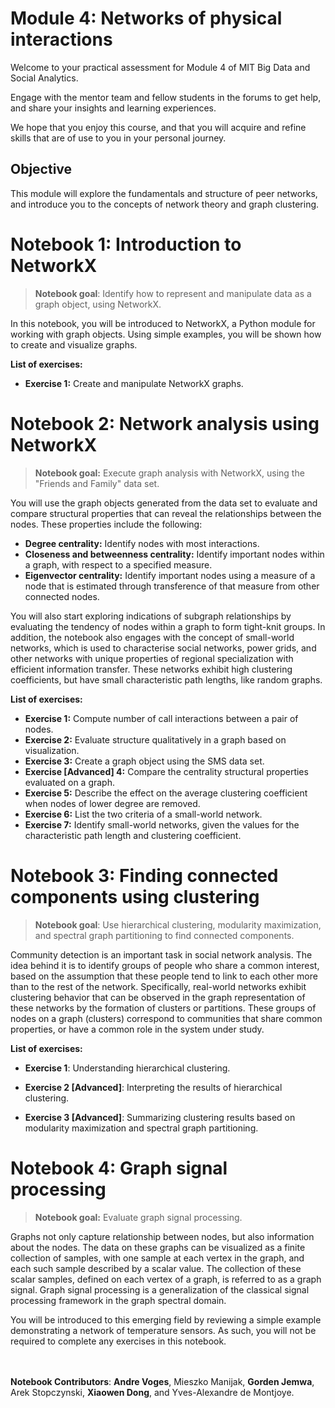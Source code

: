 # Module 4: Networks of physical interactions
Welcome to your practical assessment for Module 4 of MIT Big Data and Social Analytics.

Engage with the mentor team and fellow students in the forums to get help, and share your insights and learning experiences.

We hope that you enjoy this course, and that you will acquire and refine skills that are of use to you in your personal journey.

## Objective
This module will explore the fundamentals and structure of peer networks, and introduce you to the concepts of network theory and graph clustering.

# Notebook 1: Introduction to NetworkX
> **Notebook goal**: Identify how to represent and manipulate data as a graph object, using NetworkX.

In this notebook, you will be introduced to NetworkX, a Python module for working with graph objects. Using simple examples, you will be shown how to create and visualize graphs.

**List of exercises:**
- **Exercise 1:**
 Create and manipulate NetworkX graphs.

# Notebook 2: Network analysis using NetworkX
> **Notebook goal:** Execute graph analysis with NetworkX, using the "Friends and Family" data set.

You will use the graph objects generated from the data set to evaluate and compare structural properties that can reveal the relationships between the nodes. These properties include the following:
- **Degree centrality:** Identify nodes with most interactions.
- **Closeness and betweenness centrality:** Identify important nodes within a graph, with respect to a specified measure.
- **Eigenvector centrality:** Identify important nodes using a measure of a node that is estimated through transference of that measure from other connected nodes.

You will also start exploring indications of subgraph relationships
by evaluating the tendency of nodes within a graph to form tight-knit groups. In addition, the notebook also engages with the concept of small-world networks, which is used to characterise social networks, power grids, and other networks with unique properties of regional specialization with efficient information transfer. These networks exhibit high clustering coefficients, but have small characteristic path lengths, like random graphs.


**List of exercises:**
- **Exercise 1:** Compute number of call interactions between a pair of nodes.
- **Exercise 2:** Evaluate structure qualitatively in a graph based on visualization.
- **Exercise 3:** Create a graph object using the SMS data set.
- **Exercise [Advanced] 4:** Compare the centrality structural properties evaluated on a graph.
- **Exercise 5:** Describe the effect on the average clustering coefficient when nodes of lower degree are removed.
- **Exercise 6:** List the two criteria of a small-world network.
- **Exercise 7:** Identify small-world networks, given the values for the characteristic path length and clustering coefficient.


# Notebook 3: Finding connected components using  clustering
> **Notebook goal**: Use hierarchical clustering, modularity maximization, and spectral graph partitioning to find connected components.

Community detection is an important task in social network analysis. The idea behind it is to identify groups of people who share a common interest, based on the assumption that these people tend to link to each other more than to the rest of the network. Specifically, real-world networks exhibit clustering behavior that can be observed in the graph representation of these networks by the formation of clusters or partitions. These groups of nodes on a graph (clusters) correspond to communities that share common properties, or have a common role in the system under study.

**List of exercises:**
- **Exercise 1**: Understanding hierarchical clustering.

- **Exercise 2 [Advanced]**: Interpreting the results of hierarchical clustering.

- **Exercise 3 [Advanced]**: Summarizing clustering results based on modularity maximization and spectral graph partitioning.

# Notebook 4: Graph signal processing
> **Notebook goal:** Evaluate graph signal processing.

Graphs not only capture relationship between nodes, but also information about the nodes. The data on these graphs can be visualized as a finite collection of samples, with one sample at each vertex in the graph, and each such sample described by a scalar value. The collection of these scalar samples, defined on each vertex of a graph, is referred to as a graph signal. Graph signal processing is a generalization of the classical signal processing framework in the graph spectral domain.

You will be introduced to this emerging field by reviewing a simple example demonstrating a network of temperature sensors. As such, you will not be required to complete any exercises in this notebook.

<br></br>
**Notebook Contributors**:
**Andre Voges**, Mieszko Manijak, **Gorden Jemwa**, Arek Stopczynski, **Xiaowen Dong**, and Yves-Alexandre de Montjoye.
